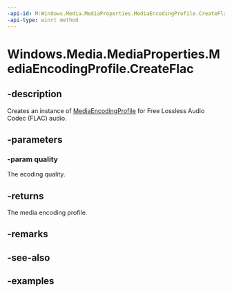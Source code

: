 ```yaml
---
-api-id: M:Windows.Media.MediaProperties.MediaEncodingProfile.CreateFlac(Windows.Media.MediaProperties.AudioEncodingQuality)
-api-type: winrt method
---
```


<!-- Method syntax.
public MediaEncodingProfile MediaEncodingProfile.CreateFlac(AudioEncodingQuality quality)
-->

# Windows.Media.MediaProperties.MediaEncodingProfile.CreateFlac


## -description

Creates an instance of [MediaEncodingProfile](mediaencodingprofile.md) for Free Lossless Audio Codec (FLAC) audio.

## -parameters

### -param quality

The ecoding quality.

## -returns

The media encoding profile.

## -remarks

## -see-also

## -examples

